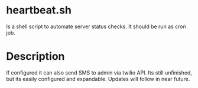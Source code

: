 heartbeat.sh
=========

Is a shell script to automate server status checks.
It should be run as cron job.

Description
=========
If configured it can also send SMS to admin via twilio API.
Its still unfinished, but its easily configured and expandable.
Updates will follow in near future.
